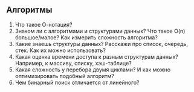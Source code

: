 ## Алгоритмы

1. Что такое О-нотация?
1. Знаком ли с алгоритмами и структурами данных? Что такое O(n) большое/малое? Как измерить сложность алгоритма?
1. Какие знаешь структуры данных? Расскажи про список, очередь, стек. Как их можно использовать?
1. Какая оценка времени доступа к разным структурам данных? Например, к массиву, списку, хэш-таблице?
1. Какая сложность у перебора двумя циклами? И как можно оптимизировать подобный алгоритм?
1. Чем бинарный поиск отличается от линейного?
